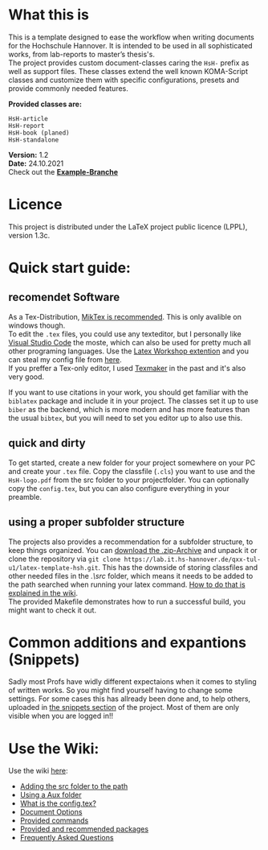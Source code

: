 # What this is
This is a template designed to ease the workflow when writing documents for the Hochschule Hannover. It is intended to be used in all sophisticated
works, from lab-reports to master’s thesis's.  
The project provides custom document-classes caring the `HsH-` prefix as well as support files. These classes extend the well known KOMA-Script
classes and customize them with specific configurations, presets and provide commonly needed features.  

**Provided classes are:**  

	HsH-article
	HsH-report
	HsH-book (planed)
	HsH-standalone

**Version:** 1.2  
**Date:** 24.10.2021  
Check out the [**Example-Branche**](https://lab.it.hs-hannover.de/qxx-tul-u1/latex-template-hsh/-/tree/example)

# Licence

This project is distributed under the LaTeX project public licence (LPPL), version 1.3c.  


# Quick start guide:

## recomendet Software
As a Tex-Distribution, [MikTex is recommended](https://miktex.org/). This is only avalible on windows though.  
To edit the `.tex` files, you could use any texteditor, but I personally like [Visual Studio Code](https://code.visualstudio.com/) the moste, which
can also be used for pretty much all other programing languages. Use the [Latex Workshop extention](https://marketplace.visualstudio.com/items?itemName=James-Yu.latex-workshop)
and you can steal my config file from [here](https://lab.it.hs-hannover.de/qxx-tul-u1/latex-template-hsh/-/snippets/111).  
If you preffer a Tex-only editor, I used [Texmaker](https://www.xm1math.net/texmaker/) in the past and it's also very good.  

If you want to use citations in your work, you should get familiar with the `biblatex` package and include it in your project. The classes set it up 
to use `biber` as the backend, which is more modern and has more features than the usual `bibtex`, but you will need to set you editor up to also use
this.

## quick and dirty
To get started, create a new folder for your project somewhere on your PC and create your `.tex` file. Copy the classfile (`.cls`) you want to use and
the `HsH-logo.pdf` from the src folder to your projectfolder. You can optionally copy the `config.tex`, but you can also configure everything  in your
preamble. 

## using a proper subfolder structure
The projects also provides a recommendation for a subfolder structure, to keep things organized. You can [download the .zip-Archive](https://lab.it.hs-hannover.de/qxx-tul-u1/latex-template-hsh/-/archive/master/latex-template-hsh-master.zip)
and unpack it or clone the repository via `git clone https://lab.it.hs-hannover.de/qxx-tul-u1/latex-template-hsh.git`.
This has the downside of storing classfiles and other needed files in the *.\src* folder, which means it needs to be added to the path searched when
running your latex command. [How to do that is explained in the wiki](https://lab.it.hs-hannover.de/qxx-tul-u1/latex-template-hsh/-/wikis/Adding-src-folder-to-the-path).  
The provided Makefile demonstrates how to run a successful build, you might want to check it out.


# Common additions and expantions (Snippets)
Sadly most Profs have widly different expectaions when it comes to styling of written works. So you might find yourself having to change some
settings. For some cases this has allready been done and, to help others, uploaded in 
[the snippets section](https://lab.it.hs-hannover.de/qxx-tul-u1/latex-template-hsh/-/snippets) of the project. Most of them are only visible when you
are logged in!!


# Use the Wiki:
Use the wiki [here](https://lab.it.hs-hannover.de/qxx-tul-u1/latex-template-hsh/-/wikis/home):

- [Adding the src folder to the path](https://lab.it.hs-hannover.de/qxx-tul-u1/latex-template-hsh/-/wikis/Adding-src-folder-to-the-path)  
- [Using a Aux folder](https://lab.it.hs-hannover.de/qxx-tul-u1/latex-template-hsh/-/wikis/Using-a-Aux-Folder)  
- [What is the config.tex?](https://lab.it.hs-hannover.de/qxx-tul-u1/latex-template-hsh/-/wikis/What-is-the-config.tex)  
- [Document Options](https://lab.it.hs-hannover.de/qxx-tul-u1/latex-template-hsh/-/wikis/Document-Options)  
- [Provided commands](https://lab.it.hs-hannover.de/qxx-tul-u1/latex-template-hsh/-/wikis/Provided-commands)  
- [Provided and recommended packages](https://lab.it.hs-hannover.de/qxx-tul-u1/latex-template-hsh/-/wikis/Provided-and-recommended-packages)
- [Frequently Asked Questions](https://lab.it.hs-hannover.de/qxx-tul-u1/latex-template-hsh/-/wikis/faq)  
